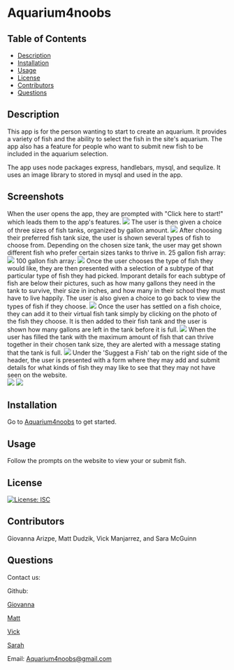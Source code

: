 # Aquarium4noobs

## Table of Contents
* [Description](#description)
* [Installation](#installation)
* [Usage](#usage)
* [License](#license)
* [Contributors](#contributors)
* [Questions](#questions)

## Description
This app is for the person wanting to start to create an aquarium. It provides a variety of fish and the ability to select the fish in the site's aquarium. 
The app also has a feature for people who want to submit new fish to be included in the aquarium selection. 

The app uses node packages express, handlebars, mysql, and sequlize. It uses an image library to stored in mysql and used in the app.

## Screenshots
When the user opens the app, they are prompted with "Click here to start!" which leads them to the app's features.
<img src="./img1.jpg">
The user is then given a choice of three sizes of fish tanks, organized by gallon amount.
<img src="./img2.jpg">
After choosing their preferred fish tank size, the user is shown several types of fish to choose from. Depending on the chosen size tank, the user may get shown different fish who prefer certain sizes tanks to thrive in.
25 gallon fish array:
<img src="./img3.jpg">
100 gallon fish array:
<img src="./img4.jpg">
Once the user chooses the type of fish they would like, they are then presented with a selection of a subtype of that particular type of fish they had picked. Imporant details for each subtype of fish are below their pictures, such as how many gallons they need in the tank to survive, their size in inches, and how many in their school they must have to live happily. The user is also given a choice to go back to view the types of fish if they choose.
<img src="./img5.jpg">
Once the user has settled on a fish choice, they can add it to their virtual fish tank simply by clicking on the photo of the fish they choose. It is then added to their fish tank and the user is shown how many gallons are left in the tank before it is full.
<img src="./img6.jpg">
When the user has filled the tank with the maximum amount of fish that can thrive together in their chosen tank size, they are alerted with a message stating that the tank is full.
<img src="./img7.jpg">
Under the 'Suggest a Fish' tab on the right side of the header, the user is presented with a form where they may add and submit details for what kinds of fish they may like to see that they may not have seen on the website.  
<img src="./fishform1.jpg">
<img src="./fishform2.jpg">


## Installation
Go to [Aquarium4noobs](https://aquarium4noobs.herokuapp.com/) to get started.

## Usage
Follow the prompts on the website to view your or submit fish.

## License
[![License: ISC](https://img.shields.io/badge/License-ISC-blue.svg)](https://opensource.org/licenses/ISC)

## Contributors
Giovanna Arizpe, Matt Dudzik, Vick Manjarrez, and Sara McGuinn

## Questions
Contact us:

Github:

[Giovanna](https://github.com/garizpe9)

[Matt](https://github.com/Mdudzik92)

[Vick](https://github.com/Vickmeister)

[Sarah](https://github.com/saramcguinn)

Email: [Aquarium4noobs@gmail.com](aquarium4noobs@gmaill.com)
